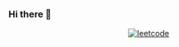 ### Hi there 👋

<!--
**pranavcool007/pranavcool007** is a ✨ _special_ ✨ repository because its `README.md` (this file) appears on your GitHub profile.

Here are some ideas to get you started:

- 🔭 I’m currently working on ...
- 🌱 I’m currently learning ...
- 👯 I’m looking to collaborate on ...
- 🤔 I’m looking for help with ...
- 💬 Ask me about ...
- 📫 How to reach me: ...
- 😄 Pronouns: ...
- ⚡ Fun fact: ...
-->
<p align="center">
<a href="https://leetcode.com/pranavrocksharma/">
  <img align="center" src="https://leetcode.card.workers.dev/?username=pranavrocksharma&style=auto&border=1&extension=activity&font=Times%20New%20Roman" alt="leetcode" />
</a>
</p>
